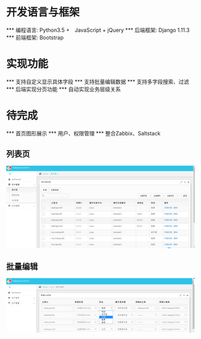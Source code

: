 # 开发语言与框架
*** 编程语言: Python3.5 +　JavaScript + jQuery
*** 后端框架: Django 1.11.3
*** 前端框架: Bootstrap

# 实现功能
*** 支持自定义显示具体字段
*** 支持批量编辑数据
*** 支持多字段搜索、过滤
*** 后端实现分页功能
*** 自动实现业务层级关系

# 待完成
*** 首页图形展示
*** 用户、权限管理
*** 整合Zabbix、Saltstack

## 列表页
![](docs/image/1.png)

## 批量编辑
![](docs/image/2.png)
